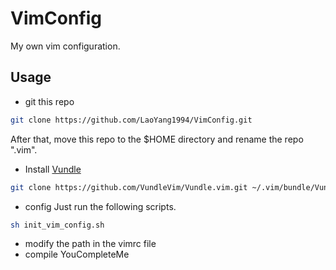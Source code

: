 # VimConfig
My own vim configuration.

## Usage
+ git this repo
```bash
git clone https://github.com/LaoYang1994/VimConfig.git
```
After that, move this repo to the $HOME directory and rename the repo ".vim".

+ Install [Vundle](https://github.com/VundleVim/Vundle.vim)
```bash
git clone https://github.com/VundleVim/Vundle.vim.git ~/.vim/bundle/Vundle.vim
```
+ config
Just run the following scripts.
```bash
sh init_vim_config.sh
```
+ modify the path in the vimrc file
+ compile YouCompleteMe
